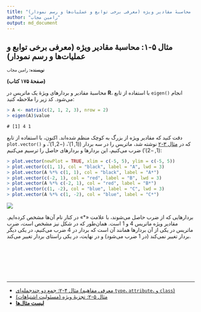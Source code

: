 ```yaml
---
title: "مثال ۵-۱: محاسبهٔ مقادیر ویژه (معرفی برخی توابع و عملیات‌ها و رسم نمودار)"
author: "رامین مجاب"
output: md_document
---
```

##  مثال ۵-۱: محاسبهٔ مقادیر ویژه (معرفی برخی توابع و عملیات‌ها و رسم نمودار)
<p style='font-size: 0.8em;'><b>نویسنده:</b> <span>رامین مجاب</span></p>

**(صفحهٔ ۱۷۵ کتاب)**

محاسبهٔ مقادیر و بردارهای ویژهٔ یک ماتریس در **R**، با استفاده از تابع `eigen()` انجام می‌شود. کد زیر را ملاحظه کنید:

``` r
> A <- matrix(c(2, 1, 2, 3), nrow = 2)
> eigen(A)$value
```

```
# [1] 4 1
```
دقت کنید که مقادیر ویژه از بزرگ به کوچک منظم شده‌اند. اکنون، با استفاده از تابع `plot.vector()` که در [مثال ۳-۲](matrix_book_fa_example3.2) نوشته شد، ماتریس را در سه بردار ($(1,1)'$، $(-2,1)'$، و $(1,-2)'$) ضرب می‌کنیم، این بردارها و بردارهای حاصل را ترسیم می‌کنیم:


``` r
> plot.vector(newPlot = TRUE, xlim = c(-5, 5), ylim = c(-5, 5))
> plot.vector(c(1, 1), col = "black", label = "A", lwd = 3)
> plot.vector(A %*% c(1, 1), col = "black", label = "A*")
> plot.vector(c(-2, 1), col = "red", label = "B", lwd = 3)
> plot.vector(A %*% c(-2, 1), col = "red", label = "B*")
> plot.vector(c(1, -2), col = "blue", label = "C", lwd = 3)
> plot.vector(A %*% c(1, -2), col = "blue", label = "C*")
```

<img src="/rstatistics63/assets/images/matrix_book_fa/fig_eigen-1.svg" style="display: block; margin: auto;" />

بردارهایی که از ضرب حاصل می‌شوند، با علامت «*» در کنار نام آن‌ها مشخص کرده‌ایم.  مقادیر ویژه   ماتریس $4$ و $1$ است. همان‌طور که در شکل نیز مشخص است، ضرب ماتریس در  یکی از آن بردارها همانند آن است که بردار در $4$ ضرب می‌کنیم، در یکی دیگر بردار تغییر نمی‌کند (در $1$ ضرب می‌شود) و در نهایت، در یکی راستای بردار   تغییر می‌کند.


<p style='margin-bottom:3cm;'></p><hr/>

- [مثال ۴-۲: جمع دو چندجمله‌ای (معرفی مفاهیم `type`، `attribute`، و `class`)](matrix_book_fa_example4.2.html)
- [مثال ۵-۲: تجزیهٔ ویژه (مسئولیت اشتباهات)](matrix_book_fa_example5.2.html)
- [<b>لیست مثال‌ها</b>](matrix_book_fa.html)
